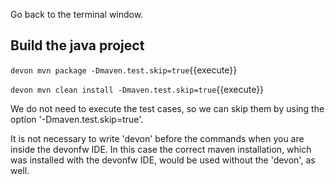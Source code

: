 Go back to the terminal window.

## Build the java project

`devon mvn package -Dmaven.test.skip=true`{{execute}}

`devon mvn clean install -Dmaven.test.skip=true`{{execute}}

We do not need to execute the test cases, so we can skip them by using the option '-Dmaven.test.skip=true'.

It is not necessary to write 'devon' before the commands when you are inside the devonfw IDE. In this case the correct maven installation, which was installed with the devonfw IDE, would be used without the 'devon', as well.

